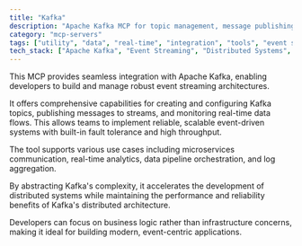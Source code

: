 ```yaml
---
title: "Kafka"
description: "Apache Kafka MCP for topic management, message publishing, and stream monitoring in event-driven applications."
category: "mcp-servers"
tags: ["utility", "data", "real-time", "integration", "tools", "event streaming", "microservices", "analytics", "data pipelines"]
tech_stack: ["Apache Kafka", "Event Streaming", "Distributed Systems", "Real-time Data Processing", "Microservices Architecture"]
---
```


This MCP provides seamless integration with Apache Kafka, enabling developers to build and manage robust event streaming architectures. 

It offers comprehensive capabilities for creating and configuring Kafka topics, publishing messages to streams, and monitoring real-time data flows. This allows teams to implement reliable, scalable event-driven systems with built-in fault tolerance and high throughput.

The tool supports various use cases including microservices communication, real-time analytics, data pipeline orchestration, and log aggregation. 

By abstracting Kafka's complexity, it accelerates the development of distributed systems while maintaining the performance and reliability benefits of Kafka's distributed architecture. 

Developers can focus on business logic rather than infrastructure concerns, making it ideal for building modern, event-centric applications.